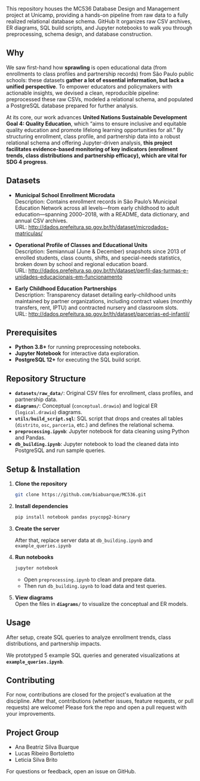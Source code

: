This repository houses the MC536 Database Design and Management project at Unicamp, providing a hands-on pipeline from raw data to a fully realized relational database schema. 
GitHub
It organizes raw CSV archives, ER diagrams, SQL build scripts, and Jupyter notebooks to walk you through preprocessing, schema design, and database construction.

## Why

We saw first-hand how **sprawling** is open educational data (from enrollments to class profiles and partnership records) from São Paulo public schools: these datasets **gather a lot of essential information, but lack a unified perspective**. To empower educators and policymakers with actionable insights, we devised a clean, reproducible pipeline: preprocessed these raw CSVs, modeled a relational schema, and populated a PostgreSQL database prepared for further analysis.

At its core, our work advances **United Nations Sustainable Development Goal 4: Quality Education**, which “aims to ensure inclusive and equitable quality education and promote lifelong learning opportunities for all.” By structuring enrollment, class profile, and partnership data into a robust relational schema and offering Jupyter-driven analysis, **this project facilitates evidence-based monitoring of key indicators (enrollment trends, class distributions and partnership efficacy), which are vital for SDG 4 progress**.

## Datasets
- **Municipal School Enrollment Microdata**  
  Description: Contains enrollment records in São Paulo’s Municipal Education Network across all levels—from early childhood to adult education—spanning 2000–2018, with a README, data dictionary, and annual CSV archives.  
  URL: http://dados.prefeitura.sp.gov.br/th/dataset/microdados-matriculas/

- **Operational Profile of Classes and Educational Units**  
  Description: Semiannual (June & December) snapshots since 2013 of enrolled students, class counts, shifts, and special-needs statistics, broken down by school and regional education board.  
  URL: http://dados.prefeitura.sp.gov.br/th/dataset/perfil-das-turmas-e-unidades-educacionais-em-funcionamento

- **Early Childhood Education Partnerships**  
  Description: Transparency dataset detailing early-childhood units maintained by partner organizations, including contract values (monthly transfers, rent, IPTU) and contracted nursery and classroom slots.  
  URL: http://dados.prefeitura.sp.gov.br/th/dataset/parcerias-ed-infantil/

## Prerequisites
- **Python 3.8+** for running preprocessing notebooks.
- **Jupyter Notebook** for interactive data exploration.
- **PostgreSQL 12+** for executing the SQL build script.

## Repository Structure
- **`datasets/raw_data/`**: Original CSV files for enrollment, class profiles, and partnership data.
- **`diagrams/`**: Conceptual (`conceptual.drawio`) and logical ER (`logical.drawio`) diagrams.
- **`utils/build_script.sql`**: SQL script that drops and creates all tables (`distrito`, `osc`, `parceria`, etc.) and defines the relational schema.
- **`preprocessing.ipynb`**: Jupyter notebook for data cleaning using Python and Pandas.
- **`db_building.ipynb`**: Jupyter notebook to load the cleaned data into PostgreSQL and run sample queries.

## Setup & Installation
1. **Clone the repository**  
   ```bash
   git clone https://github.com/biabuarque/MC536.git
   ```
2. **Install dependencies**  
   ```bash
   pip install notebook pandas psycopg2-binary
   ```
3. **Create the server**  

   After that, replace server data at `db_building.ipynb` and `example_queries.ipynb`
4. **Run notebooks**  
   ```bash
   jupyter notebook
   ```
   - Open `preprocessing.ipynb` to clean and prepare data.
   - Then run `db_building.ipynb` to load data and test queries.
5. **View diagrams**  
   Open the files in **`diagrams/`** to visualize the conceptual and ER models.

## Usage
After setup, create SQL queries to analyze enrollment trends, class distributions, and partnership impacts. 

We prototyped 5 example SQL queries and generated visualizations at **`example_queries.ipynb`**.

## Contributing
For now, contributions are closed for the project's evaluation at the discipline. After that, contributions (whether issues, feature requests, or pull requests) are welcome! Please fork the repo and open a pull request with your improvements.

## Project Group
- Ana Beatriz Silva Buarque
- Lucas Ribeiro Bortoletto
- Leticia Silva Brito

For questions or feedback, open an issue on GitHub.
